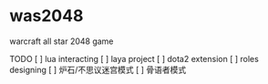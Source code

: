 # was2048
warcraft all star 2048 game

TODO
[ ] lua interacting
[ ] laya project
[ ] dota2 extension
[ ] roles designing
[ ] 炉石/不思议迷宫模式
[ ] 骨语者模式
